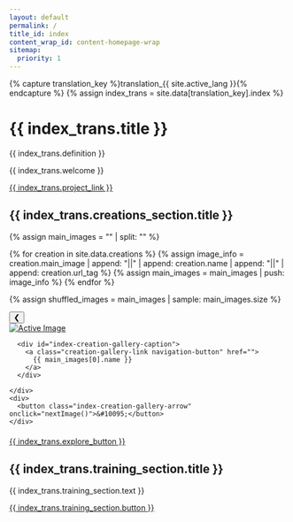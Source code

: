 ```yaml
---
layout: default
permalink: /
title_id: index
content_wrap_id: content-homepage-wrap
sitemap:
  priority: 1
---
```


{% capture translation_key %}translation_{{ site.active_lang }}{% endcapture %}
{% assign index_trans = site.data[translation_key].index %}

<h1>{{ index_trans.title }}</h1>

<div id="reify-definition-wrap">
<div id="reify-definition" markdown="1">
{{ index_trans.definition }}
</div>
</div>

{{ index_trans.welcome }}

<p class="center-align"><a class="button navigation-button" href="{{ 'your-project' | relative_url  }}">{{ index_trans.project_link }}</a></p>

<h2>{{ index_trans.creations_section.title }}</h2>

{% assign main_images = "" | split: "" %}

{% for creation in site.data.creations %}
  {% assign image_info = creation.main_image | append: "||" | append: creation.name | append: "||" | append: creation.url_tag %}
  {% assign main_images = main_images | push: image_info %}
{% endfor %}

{% assign shuffled_images = main_images | sample: main_images.size %}

<div id="index-creation-gallery-wrap">
  <div id="index-creation-gallery-image-wrap">
    <div>
      <button class="index-creation-gallery-arrow" onclick="prevImage()">&#10094;</button>
    </div>
    <div id="index-creation-gallery-display">
      <a id="creation-gallery-image-link" class="creation-gallery-link" href="">
        <img id="creation-gallery-active-image" alt="Active Image">
      </a>
        
      <div id="index-creation-gallery-caption">
        <a class="creation-gallery-link navigation-button" href="">
          {{ main_images[0].name }}
        </a>
      </div>

    </div>
    <div>
      <button class="index-creation-gallery-arrow" onclick="nextImage()">&#10095;</button>
    </div>
  </div>
  
</div>

<p class="center-align" style="margin-top: 20px;"><a class="button navigation-button" href="{{ 'creations' | relative_url  }}">{{ index_trans.explore_button }}</a></p>

<h2>{{ index_trans.training_section.title }}</h2>

{{ index_trans.training_section.text }}

<p class="center-align"><a class="button navigation-button" href="{{ 'training' | relative_url  }}">{{ index_trans.training_section.button }}</a><p>

<script>
    let creations = [
        {% for creation in site.data.creations %}
            {
                image: "{{ '/assets/photo/1200/' | append: creation.main_image | append: '_1200.webp' | relative_url }}",
                name: "{{ creation.name }}",
                url: "{{ 'creations/' | append: creation.url_tag | relative_url | localized_url }}"
            }{% unless forloop.last %},{% endunless %}
        {% endfor %}
    ];

    // Shuffle the creations
    creations = creations.sort(() => 0.5 - Math.random());

    let currentIndex = 0;

    function setActiveImage(index) {
        const activeImage = document.getElementById("creation-gallery-active-image");
        const creationLinks = document.getElementsByClassName("creation-gallery-link");

        activeImage.src = creations[index].image;
        activeImage.alt = creations[index].name + " - Custom Furniture by Réifier";

        for (let link of creationLinks) {
            link.href = creations[index].url;
            
            // Only update text content for the caption link (not the image link)
            if (link.id !== "creation-gallery-image-link") {
                link.textContent = creations[index].name;
            }
        }
    }

    function prevImage() {
        currentIndex = (currentIndex - 1 + creations.length) % creations.length;
        setActiveImage(currentIndex);
    }

    function nextImage() {
        currentIndex = (currentIndex + 1) % creations.length;
        setActiveImage(currentIndex);
    }

    setActiveImage(0);
</script>
